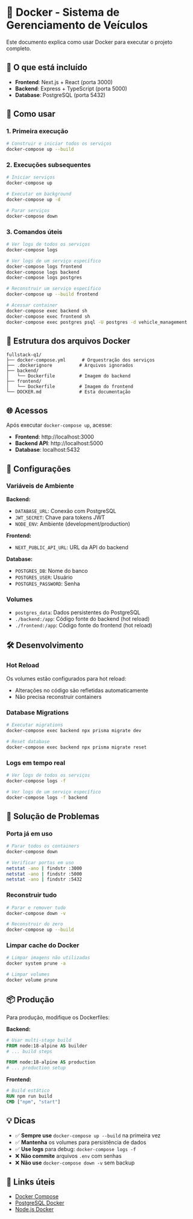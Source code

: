 # 🐳 Docker - Sistema de Gerenciamento de Veículos

Este documento explica como usar Docker para executar o projeto completo.

## 🎯 **O que está incluído**

- **Frontend**: Next.js + React (porta 3000)
- **Backend**: Express + TypeScript (porta 5000)
- **Database**: PostgreSQL (porta 5432)

## 🚀 **Como usar**

### **1. Primeira execução**
```bash
# Construir e iniciar todos os serviços
docker-compose up --build
```

### **2. Execuções subsequentes**
```bash
# Iniciar serviços
docker-compose up

# Executar em background
docker-compose up -d

# Parar serviços
docker-compose down
```

### **3. Comandos úteis**
```bash
# Ver logs de todos os serviços
docker-compose logs

# Ver logs de um serviço específico
docker-compose logs frontend
docker-compose logs backend
docker-compose logs postgres

# Reconstruir um serviço específico
docker-compose up --build frontend

# Acessar container
docker-compose exec backend sh
docker-compose exec frontend sh
docker-compose exec postgres psql -U postgres -d vehicle_management
```

## 📁 **Estrutura dos arquivos Docker**

```
fullstack-q1/
├── docker-compose.yml      # Orquestração dos serviços
├── .dockerignore          # Arquivos ignorados
├── backend/
│   └── Dockerfile         # Imagem do backend
├── frontend/
│   └── Dockerfile         # Imagem do frontend
└── DOCKER.md              # Esta documentação
```

## 🌐 **Acessos**

Após executar `docker-compose up`, acesse:

- **Frontend**: http://localhost:3000
- **Backend API**: http://localhost:5000
- **Database**: localhost:5432

## 🔧 **Configurações**

### **Variáveis de Ambiente**

**Backend:**
- `DATABASE_URL`: Conexão com PostgreSQL
- `JWT_SECRET`: Chave para tokens JWT
- `NODE_ENV`: Ambiente (development/production)

**Frontend:**
- `NEXT_PUBLIC_API_URL`: URL da API do backend

**Database:**
- `POSTGRES_DB`: Nome do banco
- `POSTGRES_USER`: Usuário
- `POSTGRES_PASSWORD`: Senha

### **Volumes**

- `postgres_data`: Dados persistentes do PostgreSQL
- `./backend:/app`: Código fonte do backend (hot reload)
- `./frontend:/app`: Código fonte do frontend (hot reload)

## 🛠️ **Desenvolvimento**

### **Hot Reload**
Os volumes estão configurados para hot reload:
- Alterações no código são refletidas automaticamente
- Não precisa reconstruir containers

### **Database Migrations**
```bash
# Executar migrations
docker-compose exec backend npx prisma migrate dev

# Reset database
docker-compose exec backend npx prisma migrate reset
```

### **Logs em tempo real**
```bash
# Ver logs de todos os serviços
docker-compose logs -f

# Ver logs de um serviço específico
docker-compose logs -f backend
```

## 🚨 **Solução de Problemas**

### **Porta já em uso**
```bash
# Parar todos os containers
docker-compose down

# Verificar portas em uso
netstat -ano | findstr :3000
netstat -ano | findstr :5000
netstat -ano | findstr :5432
```

### **Reconstruir tudo**
```bash
# Parar e remover tudo
docker-compose down -v

# Reconstruir do zero
docker-compose up --build
```

### **Limpar cache do Docker**
```bash
# Limpar imagens não utilizadas
docker system prune -a

# Limpar volumes
docker volume prune
```

## 📦 **Produção**

Para produção, modifique os Dockerfiles:

**Backend:**
```dockerfile
# Usar multi-stage build
FROM node:18-alpine AS builder
# ... build steps

FROM node:18-alpine AS production
# ... production setup
```

**Frontend:**
```dockerfile
# Build estático
RUN npm run build
CMD ["npm", "start"]
```

## 💡 **Dicas**

- ✅ **Sempre use** `docker-compose up --build` na primeira vez
- ✅ **Mantenha** os volumes para persistência de dados
- ✅ **Use logs** para debug: `docker-compose logs -f`
- ❌ **Não commite** arquivos `.env` com senhas
- ❌ **Não use** `docker-compose down -v` sem backup

## 🔗 **Links úteis**

- [Docker Compose](https://docs.docker.com/compose/)
- [PostgreSQL Docker](https://hub.docker.com/_/postgres)
- [Node.js Docker](https://hub.docker.com/_/node) 